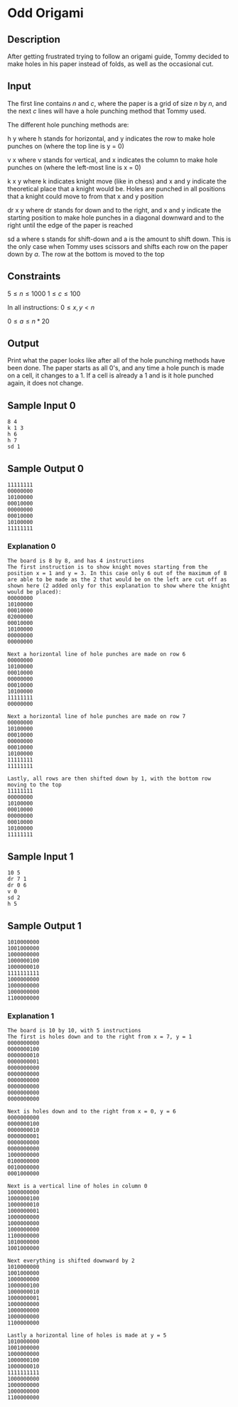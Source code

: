 # Odd Origami



## Description
After getting frustrated trying to follow an origami guide, Tommy decided to make holes in his paper instead of folds, as well as the occasional cut. 


## Input
The first line contains $n$ and $c$, where the paper is a grid of size $n$ by $n$, and the next $c$ lines will have a hole punching method that Tommy used.


The different hole punching methods are:

h y where h stands for horizontal, and y indicates the row to make hole punches on (where the top line is y = 0)

v x where v stands for vertical, and x indicates the column to make hole punches on (where the left-most line is x = 0)

k x y where k indicates knight move (like in chess) and x and y indicate the theoretical place that a knight would be. Holes are punched in all positions that a knight could move to from that x and y position

dr x y where dr stands for down and to the right, and x and y indicate the starting position to make hole punches in a diagonal downward and to the right until the edge of the paper is reached

sd a where s stands for shift-down and a is the amount to shift down. This is the only case when Tommy uses scissors and shifts each row on the paper down by $a$. The row at the bottom is moved to the top

## Constraints
$5 \leq n \leq 1000$
$1 \leq c \leq 100$

In all instructions:
$0 \leq x,y < n$

$0 \leq a \leq n * 20$

## Output
Print what the paper looks like after all of the hole punching methods have been done. The paper starts as all 0's, and any time a hole punch is made on a cell, it changes to a 1. If a cell is already a 1 and is it hole punched again, it does not change.



## Sample Input 0

```
8 4
k 1 3
h 6
h 7
sd 1
```
## Sample Output 0

```
11111111
00000000
10100000
00010000
00000000
00010000
10100000
11111111
```

### Explanation 0
```
The board is 8 by 8, and has 4 instructions
The first instruction is to show knight moves starting from the position x = 1 and y = 3. In this case only 6 out of the maximum of 8 are able to be made as the 2 that would be on the left are cut off as shown here (2 added only for this explanation to show where the knight would be placed):
00000000
10100000
00010000
02000000
00010000
10100000
00000000
00000000

Next a horizontal line of hole punches are made on row 6 
00000000
10100000
00010000
00000000
00010000
10100000
11111111
00000000

Next a horizontal line of hole punches are made on row 7
00000000
10100000
00010000
00000000
00010000
10100000
11111111
11111111

Lastly, all rows are then shifted down by 1, with the bottom row moving to the top
11111111
00000000
10100000
00010000
00000000
00010000
10100000
11111111
```

## Sample Input 1

```
10 5
dr 7 1
dr 0 6
v 0
sd 2
h 5
```
## Sample Output 1

```
1010000000
1001000000
1000000000
1000000100
1000000010
1111111111
1000000000
1000000000
1000000000
1100000000
```

### Explanation 1

```
The board is 10 by 10, with 5 instructions
The first is holes down and to the right from x = 7, y = 1
0000000000
0000000100
0000000010
0000000001
0000000000
0000000000
0000000000
0000000000
0000000000
0000000000

Next is holes down and to the right from x = 0, y = 6
0000000000
0000000100
0000000010
0000000001
0000000000
0000000000
1000000000
0100000000
0010000000
0001000000

Next is a vertical line of holes in column 0
1000000000
1000000100
1000000010
1000000001
1000000000
1000000000
1000000000
1100000000
1010000000
1001000000

Next everything is shifted downward by 2
1010000000
1001000000
1000000000
1000000100
1000000010
1000000001
1000000000
1000000000
1000000000
1100000000

Lastly a horizontal line of holes is made at y = 5
1010000000
1001000000
1000000000
1000000100
1000000010
1111111111
1000000000
1000000000
1000000000
1100000000
```
